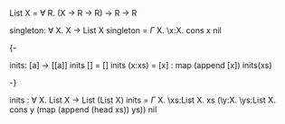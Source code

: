 
List X = $\forall$ R. (X -> R -> R) -> R -> R

singleton: $\forall$ X. X -> List X
singleton = $\Gamma$ X. \x:X. cons x nil

{-

inits: [a] -> [[a]]
inits []     = []
inits (x:xs) = [x] : map (append [x]) inits(xs)

-}

inits : $\forall$ X. List X -> List (List X)
inits = $\Gamma$ X. \xs:List X. xs <List X> (\y:X. \ys:List X. cons <X> y (map <X> (append <X> (head <X> xs)) ys)) nil 
